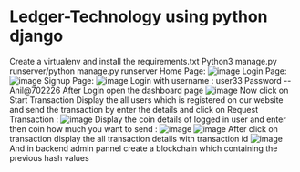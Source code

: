 # Ledger-Technology using python django 
Create a virtualenv and install the requirements.txt 
Python3 manage.py runserver/python manage.py runserver
Home Page:
![image](https://user-images.githubusercontent.com/91005325/163529675-00130419-85e6-4b42-84f8-7d5b7c7b6e3a.png)
Login Page:
![image](https://user-images.githubusercontent.com/91005325/163528846-1ae5a4e1-e925-4141-95b7-32985d2cb037.png)
Signup Page:
![image](https://user-images.githubusercontent.com/91005325/163529710-6c9923a5-4bb2-467a-96af-98653486e493.png)
Login with username : user33
Password -- Anil@702226
After Login open the dashboard page
![image](https://user-images.githubusercontent.com/91005325/163531629-52b76c50-2a19-4b67-bdee-6de153660558.png)
Now click on Start Transaction
Display the all users which is registered on our website and send the transaction by enter the details and click on Request Transaction :
![image](https://user-images.githubusercontent.com/91005325/163531837-cd84f36d-65b2-4e48-ab64-6e677bb805a9.png)
Display the coin details of logged in user and enter then coin how much you want to send :
![image](https://user-images.githubusercontent.com/91005325/163531999-f1b3f716-2a29-444e-ad67-33bc3a995c10.png)
![image](https://user-images.githubusercontent.com/91005325/163532041-e0bb9222-7916-4a5c-a95a-806785296954.png)
After click on transaction display the all transaction details with transaction id 
![image](https://user-images.githubusercontent.com/91005325/163532090-dfa83f9f-1e83-45d4-9f2a-3b1ba37e036a.png)
And in backend admin pannel create a blockchain which containing the previous hash values
